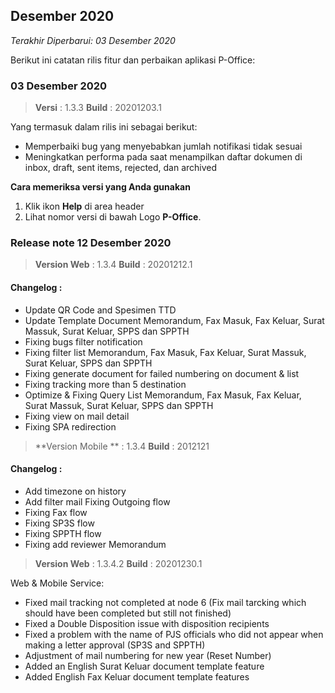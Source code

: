 ﻿## Desember 2020

*Terakhir Diperbarui: 03 Desember 2020*

Berikut ini catatan rilis fitur dan perbaikan aplikasi P-Office:

### 03 Desember 2020
>**Versi** : 1.3.3
>**Build** : 20201203.1

Yang termasuk dalam rilis ini sebagai berikut:
- Memperbaiki bug yang menyebabkan jumlah notifikasi tidak sesuai
- Meningkatkan performa pada saat menampilkan daftar dokumen di inbox, draft, sent items, rejected, dan archived

**Cara memeriksa versi yang Anda gunakan**

1. Klik ikon **Help** di area header
2. Lihat nomor versi di bawah Logo **P-Office**.


### Release note 12 Desember 2020

>**Version Web** : 1.3.4
>**Build** : 20201212.1 

#### Changelog :
- Update QR Code and Spesimen TTD
- Update Template Document Memorandum, Fax Masuk, Fax Keluar, Surat Massuk, Surat Keluar, SPPS dan SPPTH
- Fixing bugs filter notification
- Fixing filter list Memorandum, Fax Masuk, Fax Keluar, Surat Massuk, Surat Keluar, SPPS dan SPPTH
- Fixing generate document for failed numbering on document & list
- Fixing tracking more than 5 destination
- Optimize & Fixing Query List Memorandum, Fax Masuk, Fax Keluar, Surat Massuk, Surat Keluar, SPPS dan SPPTH
- Fixing view on mail detail
- Fixing SPA redirection

>**Version Mobile ** : 1.3.4 
>**Build** : 2012121  

#### Changelog : 
- Add timezone on history 
- Add filter mail Fixing Outgoing flow 
- Fixing Fax flow 
- Fixing SP3S flow 
- Fixing SPPTH flow 
- Fixing add reviewer Memorandum

>**Version Web** : 1.3.4.2
>**Build** : 20201230.1 

Web & Mobile Service:
- Fixed mail tracking not completed at node 6 (Fix mail tarcking which should have been completed but still not finished)
- Fixed a Double Disposition issue with disposition recipients
- Fixed a problem with the name of PJS officials who did not appear when making a letter approval (SP3S and SPPTH)
- Adjustment of mail numbering for new year (Reset Number)
- Added an English Surat Keluar document template feature
- Added English Fax Keluar document template features